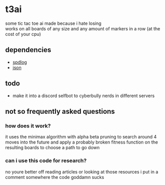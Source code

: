 # t3ai
some tic tac toe ai made because i hate losing \
works on all boards of any size and any amount
of markers in a row (at the cost of your cpu)

## dependencies
* [spdlog](https://github.com/gabime/spdlog "spdlog")
* [json](https://github.com/nlohmann/json "json")

## todo
* make it into a discord selfbot to cyberbully
nerds in different servers

## not so frequently asked questions

### how does it work?
it uses the minimax algorithm with alpha beta
pruning to search around 4 moves into the future
and apply a probably broken fitness function on
the resulting boards to choose a path to go down

### can i use this code for research?
no youre better off reading articles or looking
at those resources i put in a comment somewhere
the code goddamn sucks
